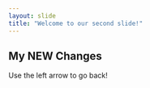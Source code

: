 ```yaml
---
layout: slide
title: "Welcome to our second slide!"
---
```

## My NEW Changes
Use the left arrow to go back!

